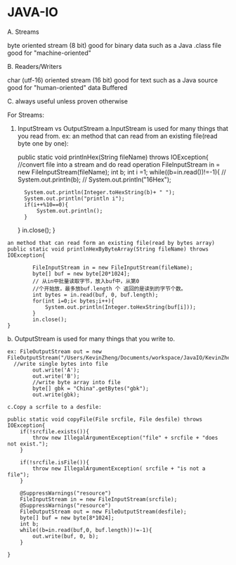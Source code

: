 # JAVA-IO

A. Streams

byte oriented stream (8 bit)
good for binary data such as a Java .class file
good for "machine-oriented"

B. Readers/Writers

char (utf-16) oriented stream (16 bit)
good for text such as a Java source
good for "human-oriented" data
Buffered

C. always useful unless proven otherwise

For Streams:
   1. InputStream vs OutputStream
    a.InputStream is used for many things that you read from.
    ex: an method that can read from an existing file(read byte one by one):
    
      public static void printlnHex(String fileName) throws IOException{
		//convert file into a stream and do read operation
		FileInputStream in = new FileInputStream(fileName);
		int b;
		int i =1;
		while((b=in.read())!=-1){
		//	System.out.println(b);
		//	System.out.println("16Hex");
			
			System.out.println(Integer.toHexString(b)+ " ");
			System.out.println("println i");
			if(i++%10==0){
				System.out.println();
			}
		}
		 in.close();
	}
	
	an method that can read form an existing file(read by bytes array)
	public static void printlnHexByByteArray(String fileName) throws IOException{
		
			FileInputStream in = new FileInputStream(fileName);
			byte[] buf = new byte[20*1024];
			// 从in中批量读取字节，放入buf中，从第0
			//个开始放，最多放buf.length 个 返回的是读到的字节个数。
			int bytes = in.read(buf, 0, buf.length);
			for(int i=0;i< bytes;i++){
				System.out.println(Integer.toHexString(buf[i]));
			}
			in.close();
	}
		

   b. OutputStream is used for many things that you write to.
    
    ex: FileOutputStream out = new FileOutputStream("/Users/KevinZheng/Documents/workspace/JavaIO/KevinZheng.txt");
      //write single bytes into file
			out.write('A');
			out.write('B');
			//write byte array into file
			byte[] gbk = "China".getBytes("gbk");
			out.write(gbk);
			
    c.Copy a scrfile to a desfile:
	
	public static void copyFile(File srcfile, File desfile) throws IOException{
		if(!srcfile.exists()){
			throw new IllegalArgumentException("file" + srcfile + "does not exist.");
		}
		
		if(!srcfile.isFile()){
			throw new IllegalArgumentException( srcfile + "is not a file");
		}
		
		@SuppressWarnings("resource")
		FileInputStream in = new FileInputStream(srcfile);
		@SuppressWarnings("resource")
		FileOutputStream out = new FileOutputStream(desfile);
		byte[] buf = new byte[8*1024];
		int b;
		while((b=in.read(buf,0, buf.length))!=-1){
			out.write(buf, 0, b);
		}
		
	}
